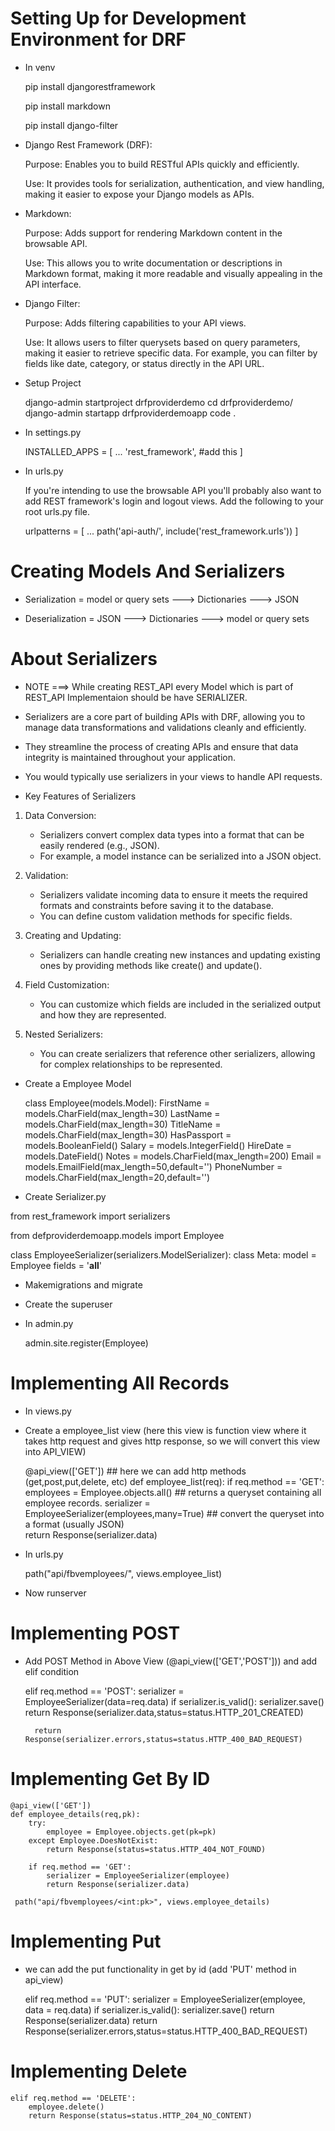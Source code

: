 # Setting Up for Development Environment for DRF

* In venv

    pip install djangorestframework 

    pip install markdown  

    pip install django-filter 


- Django Rest Framework (DRF):  

    Purpose: Enables you to build RESTful APIs quickly and efficiently.

    Use: It provides tools for serialization, authentication, and view handling, making it easier to expose your Django models as APIs.

- Markdown:

    Purpose: Adds support for rendering Markdown content in the browsable API.

    Use: This allows you to write documentation or descriptions in Markdown format, making it more readable and visually appealing in the API interface.

- Django Filter:

    Purpose: Adds filtering capabilities to your API views.

    Use: It allows users to filter querysets based on query parameters, making it easier to retrieve specific data. For example, you can filter by fields like date, category, or status directly in the API URL.

* Setup Project

    django-admin startproject drfproviderdemo
    cd drfproviderdemo/
    django-admin startapp drfproviderdemoapp
    code .

- In settings.py 

    INSTALLED_APPS = [
    ...
    'rest_framework',  #add this
    ]

- In urls.py 

    If you're intending to use the browsable API you'll probably also want to add REST framework's login and logout views. Add the following to your root urls.py file.

    urlpatterns = [
    ...
    path('api-auth/', include('rest_framework.urls'))
    ]


# Creating Models And Serializers

* Serialization = model or query sets ---> Dictionaries ---> JSON

* Deserialization = JSON ---> Dictionaries ---> model or query sets

# About Serializers

* NOTE ===> While creating REST_API every Model which is part of REST_API Implementaion should be have SERIALIZER. 

- Serializers are a core part of building APIs with DRF, allowing you to manage data transformations and validations cleanly and efficiently. 

-  They streamline the process of creating APIs and ensure that data integrity is maintained throughout your application.

- You would typically use serializers in your views to handle API requests. 

* Key Features of Serializers

1. Data Conversion:

    - Serializers convert complex data types into a format that can be easily rendered (e.g., JSON).
    - For example, a model instance can be serialized into a JSON object.

2. Validation:

    - Serializers validate incoming data to ensure it meets the required formats and constraints before saving it to the database.
    - You can define custom validation methods for specific fields.

3. Creating and Updating:

    - Serializers can handle creating new instances and updating existing ones by providing methods like create() and update().

4. Field Customization:

    - You can customize which fields are included in the serialized output and how they are represented.

5. Nested Serializers:

    - You can create serializers that reference other serializers, allowing for complex relationships to be represented.


* Create a Employee Model

    class Employee(models.Model):
        FirstName = models.CharField(max_length=30)
        LastName = models.CharField(max_length=30)
        TitleName = models.CharField(max_length=30)
        HasPassport = models.BooleanField()
        Salary = models.IntegerField()
        HireDate = models.DateField()
        Notes = models.CharField(max_length=200)
        Email = models.EmailField(max_length=50,default='')
        PhoneNumber = models.CharField(max_length=20,default='')

* Create Serializer.py


from rest_framework import serializers

from defproviderdemoapp.models import Employee


class EmployeeSerializer(serializers.ModelSerializer):
    class Meta:
        model = Employee
        fields = '__all__'

* Makemigrations and migrate 
* Create the superuser

* In admin.py

    admin.site.register(Employee)


# Implementing All Records

* In views.py 

- Create a employee_list view (here this view is function view where it takes http request and gives http response, 
                                so we will convert this view into API_VIEW)


    @api_view(['GET'])                                               ## here we can add http methods (get,post,put,delete, etc)
    def employee_list(req):
        if req.method == 'GET':
            employees = Employee.objects.all()                      ## returns a queryset containing all employee records.
            serializer = EmployeeSerializer(employees,many=True)    ## convert the queryset into a format (usually JSON)  
            return Response(serializer.data)

* In urls.py 

    path("api/fbvemployees/", views.employee_list)

* Now runserver

# Implementing POST

* Add POST Method in Above View (@api_view(['GET','POST'])) and add elif condition

    elif req.method == 'POST':
        serializer = EmployeeSerializer(data=req.data)
        if serializer.is_valid():
            serializer.save()
            return Response(serializer.data,status=status.HTTP_201_CREATED)
        
        return Response(serializer.errors,status=status.HTTP_400_BAD_REQUEST)



# Implementing Get By ID

    @api_view(['GET'])
    def employee_details(req,pk):
        try:
            employee = Employee.objects.get(pk=pk)
        except Employee.DoesNotExist:
            return Response(status=status.HTTP_404_NOT_FOUND)
        
        if req.method == 'GET':
            serializer = EmployeeSerializer(employee)
            return Response(serializer.data)

     path("api/fbvemployees/<int:pk>", views.employee_details)


# Implementing Put

- we can add the put functionality in get by id (add 'PUT' method in api_view)

    elif req.method == 'PUT':
        serializer = EmployeeSerializer(employee, data = req.data)
        if serializer.is_valid():
            serializer.save()
            return Response(serializer.data)
        return Response(serializer.errors,status=status.HTTP_400_BAD_REQUEST)

# Implementing Delete

    elif req.method == 'DELETE':
        employee.delete()
        return Response(status=status.HTTP_204_NO_CONTENT)

        